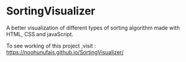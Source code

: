 # SortingVisualizer
A better visualization of different types of sorting algorithm made with HTML, CSS and javaScript.

To see working of this project ,visit : https://noohunufais.github.io/SortingVisualizer/
